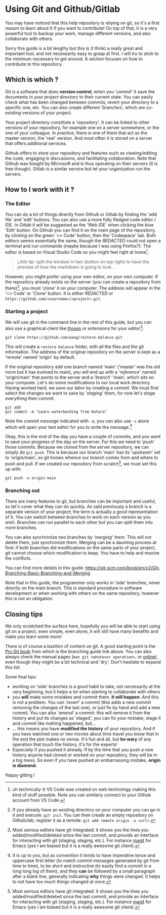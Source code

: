 # Using Git and Github/Gitlab

You may have noticed that this help repository is relying on git, so it's a first reason to learn about it if you want to contribute!
On top of that, it is a very powerful tool to backup your work, manage different versions, and also collaborate with others.

Sorry this guide is a bit lengthy but this is (I think) a really great and important tool, and not necessarily easy to grasp at first.
I will try to stick to the minimum necessary to get around. A section focuses on how to contribute to this repository.

## Which is which ?

Git is a software that does **version control**, when you '*commit*' it save the documents in your project directory to their current state.
You can easily check what has been changed between commits, revert your directory to a specific one, etc.
You can also create different '*branches*', which are co-existing versions of your project.

Your project directory constitute a '*repository*'. It can be linked to other versions of your repository, for example one on a server somewhere, or the one of your colleague.
In practice, there is one of them that act as the master version, the 'real' version. And most often it is stored on a server that offers additional services.

Github offers to store your repository and features such as viewing/editing the code, engaging in discussions, and facilitating collaboration.
Note that Github was bought by Microsoft and is thus operating on their servers (it is free though).
Gitlab is a similar service but let your organization run the servers.

## How to I work with it ?

### The Editor

You can do a lot of things directly from Github or Gitlab by finding the 'add file' and 'edit' buttons. You can also use a more fully fledged code editor / IDE. In Gitlab it will be suggested as the 'Web IDE' when clicking the blue 'Edit' button. On Github you can find it on the main page of the repository, by clicking on the green '<> Code' button, then the 'Codespace' tab.
Both editors seems essentially the same, though the *REDACTED* could not open a terminal and run commands (maybe because I was using Firefox?).
The editor is based on Visual Studio Code so you might feel right at home[^1].

> Little tip: split the window in two (button on top right) to have the preview of how the markdown is going to look.

However, you might prefer using your own editor, on your own computer.
If the repository already exists on the server (you can create a repository from there)[^2], you must '*clone*' it on your computer.
The address will appear in the '<> Code' or 'Clone' button. It is either *REDACTED* or `https://github.com/<username>/<project>.git`.

[^1]: uh technically 🤓 VS Code was created on web technology making this kind of stuff possible. Note you can similarly connect to your Github account from VS Code.

[^2]: If you already have an existing directory on your computer you can go in it and execute:
      `git init`. You can then create an empty repository on Github/lab, register it as a remote:
      `git add remote origin -u <url>`.


### Starting a project

We will use git in the command line in the rest of this guide, but you can also use a graphical client like [thoses](https://git-scm.com/downloads/guis) or extensions for your editor[^3]:
``` shell
git clone https://github.com/aang/restore-balance.git
```
This will create a `restore-balance` folder, with all the files and the git information.
The address of the original repository on the server is kept as a 'remote' named 'origin' by default.

If the original repository add one branch named 'main' ('master' was the old norm but it has evolved to main), you will end up with a '*reference*' named 'origin/main' that points to the server and a '*branch*' 'main', which sits on your computer.
Let's do some modifications to our local work directory. Having worked hard, we save our labor by creating a *commit*. We must first select the changes we want to save by '*staging*' them, for now let's stage everything then commit:
``` shell
git add
git commit -m "Learn waterbending from Katara"
```
Note the *commit message* indicated with `-m`, you can also use `-c` alone which will open your text editor for you to write the message.[^4]

Okay, this is the end of the day you have a couple of commits, and you want to save your progress of the day on the server. For this we need to '*push*' those commits.
Because we cloned from the server repository, we can simply do `git push`.
This is because our branch 'main' has its '*upstream*' set to 'origin/main', so git knows whence our branch comes from and where to push and pull.
If we created our repository from scratch[^3], we must set this up with:
``` shell
git push -u origin main
```

[^3]: Most serious editors have git integrated: it shows you the lines you
    added/modified/deleted since the last commit, and provide an interface for
    interacting with git (staging, staging, etc.). For instance
    [magit](https://magit.vc/) for Emacs (yes I am biased but it is a really
    awesome git client).

[^4]: It is up to you, but as convention it tends to have imperative tense and uppercase
    first letter (to match commit messages generated by git from time to time), to be
    short and instructive (to easily find a commit in a long long log of them), and they
    **can** be followed by a small paragraph after a blank line, generally indicating
    **why** things were changed. It helps to not have too much things changed at once.

### Branching out

There are many features to git, but branches can be important and useful, so let's cover what they can do quickly.
As said previously a branch is a separate version of your project; the term is actually a good representation of it.
You can switch between branches to work on each version as you wish.
Branches can run parallel to each other but you can split them into more branches.

You can also synchronize two branches by '*merging*' them. This will not delete them, just synchronize them.
Merging can be a daunting process at first: if both branches did modifications on the same parts of your project, git cannot choose which modification to keep. You have to help and resolve the conflicts.

You can find more details in this guide: https://git-scm.com/book/en/v2/Git-Branching-Basic-Branching-and-Merging

Note that in this guide, the programmer only works in 'side' branches, never directly on the main branch.
This is standard procedure in software development or when working with others on the same repository, however this is not an obligation.
## Closing tips 

We only scratched the surface here, hopefully you will be able to start using git on a project, even simple, even alone, it will still have many benefits and make you learn some more!

There is of course a bazilion of content on git. A good starting point is the [Pro Git book](https://git-scm.com/book/en/v2) from which is the branching guide link above.
You can also always check the manual pages (`man git <whatever operation>`, or [online](https://git-scm.com/doc)), even though they might be a bit technical and 'dry'.
Don't hesitate to expand this list.

Some final tips:
- working on 'side' branches is a good habit to take, not necessarily at the very beginning, but it helps a lot when starting to collaborate with others
- you **will** make some mistakes and commit them. **It will happen**. And this is not a problem. You can '*revert*' a commit (this adds a new commit removing the changes of the last one), or just fix by hand and add a new commit.
  You can also '*amend*' a commit: this will remove it from the history and put its changes as 'staged', you can fix your mistake, stage it and commit like nothing happened, but...
- ... this means you have **modified the history** of your repository. And if you have watched one or two movies about time travel you know that in the end the plot makes no sense. It's fun and all, but **be wary** of any operation that touch the history, it's for the experts!
- Especially if you pushed it already. If by the time that you push a new history anyone had cloned or worked on your repository, they will be in a big mess. So even if you have pushed an embarrassing mistake, **origin is diamond**.

Happy gitting !
